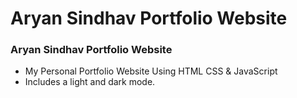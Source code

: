 # Aryan Sindhav Portfolio Website
### Aryan Sindhav Portfolio Website

- My Personal Portfolio Website Using HTML CSS & JavaScript
- Includes a light and dark mode.

